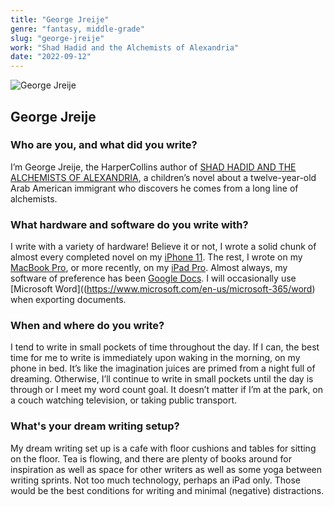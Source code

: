 ```yaml
---
title: "George Jreije"
genre: "fantasy, middle-grade"
slug: "george-jreije"
work: "Shad Hadid and the Alchemists of Alexandria"
date: "2022-09-12"
---
```


![George Jreije](/interview-photos/george-jreije.jpg)

## George Jreije

### Who are you, and what did you write?

I’m George Jreije, the HarperCollins author of [SHAD HADID AND THE ALCHEMISTS OF ALEXANDRIA](https://www.left-bank.com/product/signed-shad-hadid-and-alchemists-alexandria), a children’s novel about a twelve-year-old Arab American immigrant who discovers he comes from a long line of alchemists.

### What hardware and software do you write with?

I write with a variety of hardware! Believe it or not, I wrote a solid chunk of almost every completed novel on my [iPhone 11](https://en.wikipedia.org/wiki/IPhone_11). The rest, I wrote on my [MacBook Pro](https://www.apple.com/macbook-pro/), or more recently, on my [iPad Pro](https://www.apple.com/ipad-pro/). Almost always, my software of preference has been [Google Docs](https://google.com/docs). I will occasionally use [Microsoft Word]((https://www.microsoft.com/en-us/microsoft-365/word) when exporting documents.

### When and where do you write?

I tend to write in small pockets of time throughout the day. If I can, the best time for me to write is immediately upon waking in the morning, on my phone in bed. It’s like the imagination juices are primed from a night full of dreaming. Otherwise, I’ll continue to write in small pockets until the day is through or I meet my word count goal. It doesn’t matter if I’m at the park, on a couch watching television, or taking public transport.

### What's your dream writing setup?

My dream writing set up is a cafe with floor cushions and tables for sitting on the floor. Tea is flowing, and there are plenty of books around for inspiration as well as space for other writers as well as some yoga between writing sprints. Not too much technology, perhaps an iPad only. Those would be the best conditions for writing and minimal (negative) distractions.